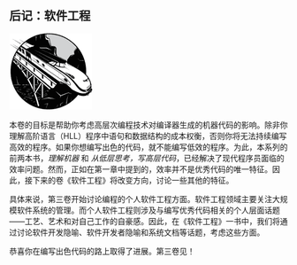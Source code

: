 ## 后记：软件工程

![image](img/common01.jpg)

本卷的目标是帮助你考虑高层次编程技术对编译器生成的机器代码的影响。除非你理解高阶语言（HLL）程序中语句和数据结构的成本权衡，否则你将无法持续编写高效的程序。如果你想编写出色的代码，就不能编写低效的程序。为此，本系列的前两本书，*理解机器* 和 *从低层思考，写高层代码*，已经解决了现代程序员面临的效率问题。然而，正如在第一章中提到的，效率并不是优秀代码的唯一特征。因此，接下来的卷《软件工程》将改变方向，讨论一些其他的特征。

具体来说，第三卷开始讨论编程的个人软件工程方面。软件工程领域主要关注大规模软件系统的管理。而个人软件工程则涉及与编写优秀代码相关的个人层面话题——工艺、艺术和对自己工作的自豪感。因此，在《软件工程》一书中，我们将通过讨论软件开发隐喻、软件开发者隐喻和系统文档等话题，考虑这些方面。

恭喜你在编写出色代码的路上取得了进展。第三卷见！
